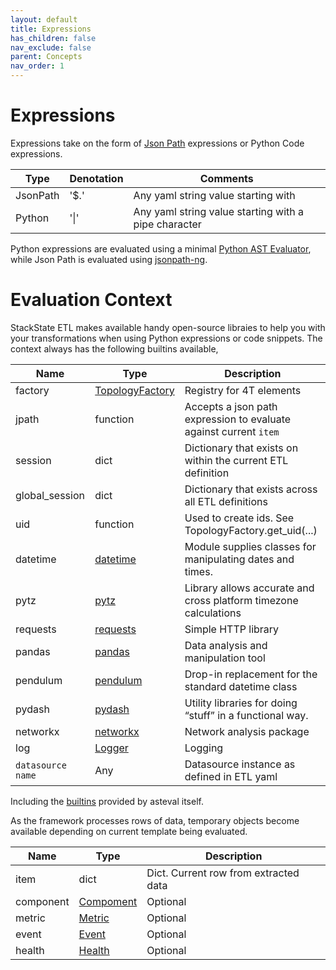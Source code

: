 ```yaml
---
layout: default
title: Expressions
has_children: false
nav_exclude: false
parent: Concepts
nav_order: 1
---
```


# Expressions

Expressions take on the form of [Json Path](https://goessner.net/articles/JsonPath/index.html#e2) expressions or
Python Code expressions.

| Type     | Denotation | Comments                                             |
|----------|------------|------------------------------------------------------|
| JsonPath | '$.'       | Any yaml string value starting with                  |
| Python   | '&#124;'   | Any yaml string value starting with a pipe character |


Python expressions are evaluated using a minimal [Python AST Evaluator](https://newville.github.io/asteval/index.html),
while Json Path is evaluated using [jsonpath-ng](https://github.com/h2non/jsonpath-ng#jsonpath-syntax).

# Evaluation Context

StackState ETL makes available handy open-source libraies to help you with your transformations when using
Python expressions or code snippets. The context always has the following builtins available,

| Name              | Type                                                               | Description                                                       | 
|-------------------|--------------------------------------------------------------------|-------------------------------------------------------------------|
| factory           | [TopologyFactory](../static/stackstate_etl/model/factory.html) | Registry for 4T elements                                          |
| jpath             | function                                                           | Accepts a json path expression to evaluate against current `item` |
| session           | dict                                                               | Dictionary that exists on within the current ETL definition       |
| global_session    | dict                                                               | Dictionary that exists across all ETL definitions                 |
| uid               | function                                                           | Used to create ids. See TopologyFactory.get_uid(...)              |
| datetime          | [datetime](https://docs.python.org/3/library/datetime.html)        | Module supplies classes for manipulating dates and times.         |
| pytz              | [pytz](https://pythonhosted.org/pytz/)                             | Library allows accurate and cross platform timezone calculations  |
| requests          | [requests](https://requests.readthedocs.io/en/latest/)             | Simple HTTP library                                               |
| pandas            | [pandas](https://pandas.pydata.org/)                               | Data analysis and manipulation tool                               |
| pendulum          | [pendulum](https://pendulum.eustace.io/)                           | Drop-in replacement for the standard datetime class               |
| pydash            | [pydash](https://pydash.readthedocs.io/en/latest/)                 | Utility libraries for doing “stuff” in a functional way.          |
| networkx          | [networkx](https://networkx.org/documentation/stable/index.html)   | Network analysis package                                          |
| log               | [Logger](https://docs.python.org/3/library/logging.html)           | Logging                                                           |
| `datasource name` | Any                                                                | Datasource instance as defined in ETL yaml                        |


Including the [builtins](https://newville.github.io/asteval/basics.html#built-in-functions) provided by asteval itself.

As the framework processes rows of data, temporary objects become available depending on current template being evaluated.


| Name              | Type                                                                                                          | Description                           | 
|-------------------|---------------------------------------------------------------------------------------------------------------|---------------------------------------|
| item              | dict                                                                                                          | Dict. Current row from extracted data |
| component         | [Compoment](./docs/static/stackstate_etl/model/stackstate.html#stackstate_etl.model.stackstate.Component)     | Optional                              |
| metric            | [Metric](./docs/static/stackstate_etl/model/stackstate.html#stackstate_etl.model.stackstate.Metric)           | Optional                              |
| event             | [Event](./docs/static/stackstate_etl/model/stackstate.html#stackstate_etl.model.stackstate.Event)             | Optional                              |
| health            | [Health](./docs/static/stackstate_etl/model/stackstate.html#stackstate_etl.model.stackstate.HealthCheckState) | Optional                              |
